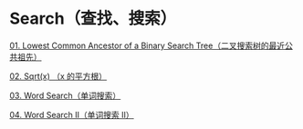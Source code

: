 # Search（查找、搜索）

[01. Lowest Common Ancestor of a Binary Search Tree（二叉搜索树的最近公共祖先）](./01.LowestCommonAncestor)

[02. Sqrt(x) （x 的平方根）](./02.Sqrt)

[03. Word Search（单词搜索）](./03.WordSearch)

[04. Word Search II（单词搜索 II）](./04.WordSearch2)
